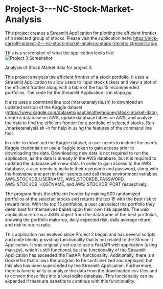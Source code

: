 # Project-3---NC-Stock-Market-Analysis
This project creates a Streamlit Application for plotting the efficient frontier of a selected group of stocks.  Please visit the application here:
https://nick-carroll1-project-2---nc-stock-market-analysis-stapp-2mmroj.streamlit.app/

This is a screenshot of what the application looks like:
![Project 3 Screenshot](https://user-images.githubusercontent.com/112578073/200200264-0459f850-aa90-43c1-9e6c-f1cc0e61fcd0.png)

Analysis of Stock Market data for project 3.

This project analyzes the efficient frontier of a stock portfolio.  It uses a Streamlit Application to allow users to input stock tickers and view a plot of the efficient frontier along with a table of the top 15 recommended portfolios.  The code for the Streamlit Application is in stapp.py.  

It also uses a command line tool (marketanalysis.sh) to download an updated version of the Kaggle dataset (https://www.kaggle.com/datasets/paultimothymooney/stock-market-data), create a database on AWS, update database tables on AWS, and analyze the data to find the efficient frontier for a portfolio of selected stocks.  Run ./marketanalysis.sh -h for help in using the features of the command line tool.

In order to download the Kaggle dataset, a user needs to include the user's Kaggle credentials or use a Kaggle token to gain access prior to downloading the data.  Downloading new data is not required to run the application, as the data is already in the AWS database, but it is required to updated the database with new data.  In order to gain access to the AWS database, a user needs to include their username and password, along with the hostname and port in their secrets and call these environment variables AWS_STOCKDB_USERNAME, AWS_STOCKDB_PASSWORD, AWS_STOCKDB_HOSTNAME, and AWS_STOCKDB_PORT respectively.

The program finds the efficient frontier by making 500 randomized portfolios of the selected stocks and returns the top 15 with the best risk to reward ratio.  With the top 15 portfolios, a user can select the portfolio they deem best for themselves based upon their own risk appetite.  The web application returns a JSON object from the dataframe of the best portfolios, showing the portfolio make-up, daily expected risk, daily average return, and risk to return ratio. 

This application has evolved since Project 2 began and has several scripts and code blocks providing functionality that is not related to the Streamlit Application.  It was originally set-up to use a FastAPI web application (using main.py), which is still functional, but the functionality of the Streamlit Application has exceeded the FastAPI functionality.  Additionally, there is a Dockerfile that allows the program to be containerized and deployed, but this also has been superceded by the Streamlit Application.  Furthermore, there is functionality to analyze the data from the downloaded csv files and to convert those files into a local sqlite database.  This funcionality can be expanded if there are benefits to continue with this functionality.
